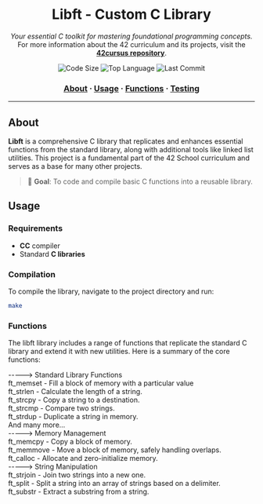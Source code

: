 <h1 align="center">
	Libft - Custom C Library
</h1>

<p align="center">
	<i>Your essential C toolkit for mastering foundational programming concepts.</i><br>
	For more information about the 42 curriculum and its projects, visit the <a href="https://github.com/abdo-sebban/libft"><b>42cursus repository</b></a>.
</p>

<p align="center">
	<img alt="Code Size" src="https://img.shields.io/github/languages/code-size/abdo-sebban/libft?color=blueviolet" />
	<img alt="Top Language" src="https://img.shields.io/github/languages/top/abdo-sebban/libft?color=blue" />
	<img alt="Last Commit" src="https://img.shields.io/github/last-commit/abdo-sebban/libft?color=brightgreen" />
</p>

<h3 align="center">
	<a href="#about">About</a>
	<span> · </span>
	<a href="#usage">Usage</a>
	<span> · </span>
	<a href="#functions">Functions</a>
	<span> · </span>
	<a href="#testing">Testing</a>
</h3>

---

## About

**Libft** is a comprehensive C library that replicates and enhances essential functions from the standard library, along with additional tools like linked list utilities. This project is a fundamental part of the 42 School curriculum and serves as a base for many other projects.

> 🚀 **Goal**: To code and compile basic C functions into a reusable library.

## Usage

### Requirements
- **CC** compiler
- Standard **C libraries**

### Compilation
To compile the library, navigate to the project directory and run:
```bash
make
```
### Functions
The libft library includes a range of functions that replicate the standard C library and extend it with new utilities. Here is a summary of the core functions:

-----> Standard Library Functions <br>
ft_memset - Fill a block of memory with a particular value <br>
ft_strlen - Calculate the length of a string. <br>
ft_strcpy - Copy a string to a destination. <br>
ft_strcmp - Compare two strings. <br>
ft_strdup - Duplicate a string in memory. <br>
And many more...<br>
-----> Memory Management <br>
ft_memcpy - Copy a block of memory.<br>
ft_memmove - Move a block of memory, safely handling overlaps.<br>
ft_calloc - Allocate and zero-initialize memory.<br>
-----> String Manipulation<br>
ft_strjoin - Join two strings into a new one.<br>
ft_split - Split a string into an array of strings based on a delimiter.<br>
ft_substr - Extract a substring from a string.<br>

